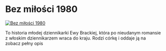 Bez miłości 1980 
=============
[![Bez miłości 1980 ](http://vidos.pl/images/player.gif)](http://vidos.pl/bez-milosci-1980)

 To historia młodej dziennikarki Ewy Brackiej, która po nieudanym romansie z włoskim dziennikarzem wraca do kraju. Rodzi córkę i oddaje ją na zobacz pełny opis
